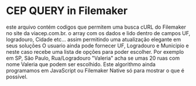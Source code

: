# CEP QUERY in Filemaker
este arquivo contém codigos que permitem uma busca cURL do Filemaker no site da viacep.com.br. 
o array com os dados e lido dentro de campos UF, logradouro, Cidade etc... assim permitindo uma atualização elegante em seus soluções
O usuario ainda pode fornecer UF, Logradouro e Municipio e neste caso recebe uma lista de opções para poder escolher. 
Por exemplo em SP, São Paulo, Rua/Logradouro "Valeria" acha se umas 20 ruas com nome Valeria que podem ser escolhido. 
Este algorithmo ainda programamos em JavaScript ou Filemaker Native só para mostrar o que é possível. 
